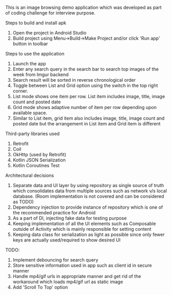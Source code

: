 This is an image browsing demo application which was developed as part of coding challenge for interview purpose.

Steps to build and install apk
1. Open the project in Android Studio
2. Build project using Menu->Build->Make Project and/or click 'Run app' button in toolbar

Steps to use the application
1. Launch the app
2. Enter any search query in the search bar to search top images of the week from Imgur backend
3. Search result will be sorted in reverse chronological order
4. Toggle between List and Grid option using the switch in the top right corner.
5. List mode shows one item per row. List item includes image, title, image count and posted date
6. Grid mode shows adaptive number of item per row depending upon available space. 
7. Similar to List item, grid item also includes image, title, image count and posted date but the arrangement in List item and Grid item is different

Third-party libraries used
1. Retrofit
2. Coil
3. OkHttp (used by Retrofit)
4. Kotlin JSON Serialization
5. Kotlin Coroutines Test

Architectural decisions
1. Separate data and UI layer by using repository as single source of truth which consolidates data from multiple sources such as network v/s local database. (Room implementation is not covered and can be considered as TODO)
2. Dependency injection to provide instance of repository which is one of the recommended practice for Android
3. As a part of DI, injecting fake data for testing purpose
4. Keeping implementation of all the UI elements such as Composable outside of Activity which is mainly responsible for setting content
5. Keeping data class for serialization as light as possible since only fewer keys are actually used/required to show desired UI

TODO: 
1. Implement debouncing for search query
2. Store sensitive information used in app such as client id in secure manner
3. Handle mp4/gif urls in appropriate manner and get rid of the workaround which loads mp4/gif url as static image
4. Add 'Scroll To Top' option
